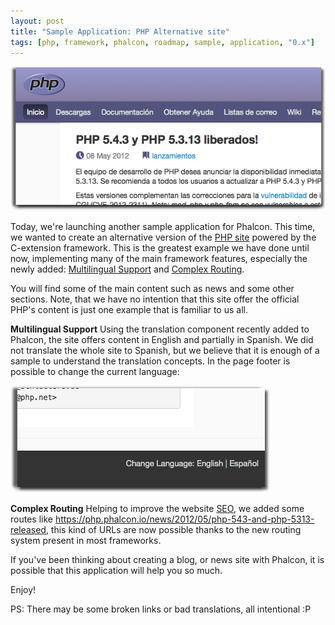 ```yaml
---
layout: post
title: "Sample Application: PHP Alternative site"
tags: [php, framework, phalcon, roadmap, sample, application, "0.x"]
---
```

![Alternate site](/assets/files/2012-06-07-php-site-1.png)

Today, we're launching another sample application for Phalcon. This time, we wanted to create an alternative version of the [PHP site](https://php.net) powered by the C-extension framework. This is the greatest example we have done until now, implementing many of the main framework features, especially the newly added: [Multilingual Support](https://docs.phalcon.io/latest/en/api/Phalcon_Translate_Adapter_NativeArray) and [Complex Routing](https://docs.phalcon.io/latest/en/routing).

<!--more-->
You will find some of the main content such as news and some other sections. Note, that we have no intention that this site offer the official PHP's content is just one example that is familiar to us all.

**Multilingual Support**
Using the translation component recently added to Phalcon, the site offers content in English and partially in Spanish. We did not translate the whole site to Spanish, but we believe that it is enough of a sample to understand the translation concepts. In the page footer is possible to change the current language:

![Alternate site](/assets/files/2012-06-07-php-site-2.png)

**Complex Routing**
Helping to improve the website [SEO](http://en.wikipedia.org/wiki/Search_engine_optimization), we added some routes like https://php.phalcon.io/news/2012/05/php-543-and-php-5313-released, this kind of URLs are now possible thanks to the new routing system present in most frameworks.

If you've been thinking about creating a blog, or news site with Phalcon, it is possible that this application will help you so much. 

Enjoy!

PS: There may be some broken links or bad translations, all intentional :P
